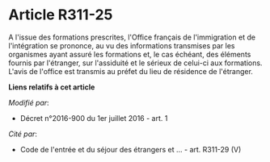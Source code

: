 # Article R311-25

A l'issue des formations prescrites, l'Office français de l'immigration et de l'intégration se prononce, au vu des
informations transmises par les organismes ayant assuré les formations et, le cas échéant, des éléments fournis par
l'étranger, sur l'assiduité et le sérieux de celui-ci aux formations. L'avis de l'office est transmis au préfet du lieu de
résidence de l'étranger.

**Liens relatifs à cet article**

_Modifié par_:

  - Décret n°2016-900 du 1er juillet 2016 - art. 1

_Cité par_:

  - Code de l'entrée et du séjour des étrangers et ... - art. R311-29 (V)
